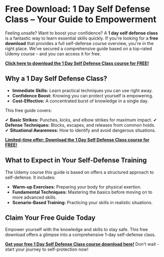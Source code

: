 # Free Download: 1 Day Self Defense Class – Your Guide to Empowerment

Feeling unsafe? Want to boost your confidence? A **1 day self defense class** is a fantastic way to learn essential skills quickly. If you're looking for a **free download** that provides a full self-defense course overview, you're in the right place. We've secured a comprehensive guide based on a top-rated Udemy course – and you can access it for free.

[**Click here to download the 1 Day Self Defense Class course for FREE!**](https://udemywork.com/1-day-self-defense-class)

## Why a 1 Day Self Defense Class?

*   **Immediate Skills:** Learn practical techniques you can use right away.
*   **Confidence Boost:** Knowing you can protect yourself is empowering.
*   **Cost-Effective:** A concentrated burst of knowledge in a single day.

This free guide covers:

✔ **Basic Strikes:** Punches, kicks, and elbow strikes for maximum impact.
✔ **Defense Techniques:** Blocks, escapes, and releases from common holds.
✔ **Situational Awareness:** How to identify and avoid dangerous situations.

[**Limited-time offer: Download the 1 Day Self Defense Class course for FREE!**](https://udemywork.com/1-day-self-defense-class)

## What to Expect in Your Self-Defense Training

The Udemy course this guide is based on offers a structured approach to self-defense. It includes:

*   **Warm-up Exercises:** Preparing your body for physical exertion.
*   **Fundamental Techniques:** Mastering the basics before moving on to more advanced skills.
*   **Scenario-Based Training:** Practicing your skills in realistic situations.

## Claim Your Free Guide Today

Empower yourself with the knowledge and skills to stay safe. This free download offers a glimpse into a comprehensive 1-day self-defense class.

[**Get your free 1 Day Self Defense Class course download here!**](https://udemywork.com/1-day-self-defense-class) Don't wait - start your journey to self-protection now!
